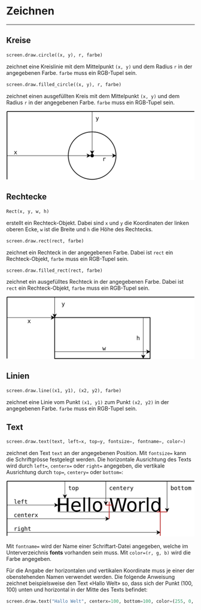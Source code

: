 # Zeichnen
---

## Kreise

~~~ python
screen.draw.circle((x, y), r, farbe)
~~~
zeichnet eine Kreislinie mit dem Mittelpunkt `(x, y)` und dem Radius `r` in der angegebenen Farbe. `farbe` muss ein RGB-Tupel sein.

~~~ python
screen.draw.filled_circle((x, y), r, farbe)
~~~
zeichnet einen ausgefüllten Kreis mit dem Mittelpunkt `(x, y)` und dem Radius `r` in der angegebenen Farbe. `farbe` muss ein RGB-Tupel sein.

![](images/draw-circle.svg)

## Rechtecke

~~~ python
Rect(x, y, w, h)
~~~
erstellt ein Rechteck-Objekt. Dabei sind `x` und `y` die Koordinaten der linken oberen Ecke, `w` ist die Breite und `h` die Höhe des Rechtecks.

~~~ python
screen.draw.rect(rect, farbe)
~~~
zeichnet ein Rechteck in der angegebenen Farbe. Dabei ist `rect` ein Rechteck-Objekt, `farbe` muss ein RGB-Tupel sein.

~~~ python
screen.draw.filled_rect(rect, farbe)
~~~
zeichnet ein ausgefülltes Rechteck in der angegebenen Farbe. Dabei ist `rect` ein Rechteck-Objekt, `farbe` muss ein RGB-Tupel sein.

![](images/draw-rect.svg)

## Linien

~~~ python
screen.draw.line((x1, y1), (x2, y2), farbe)
~~~
zeichnet eine Linie vom Punkt `(x1, y1)` zum Punkt `(x2, y2)` in der angegebenen Farbe. `farbe` muss ein RGB-Tupel sein.

## Text

~~~ python
screen.draw.text(text, left=x, top=y, fontsize=, fontname=, color=)
~~~
zeichnet den Text `text` an der angegebenen Position. Mit `fontsize=` kann die Schriftgrösse festgelegt werden. Die horizontale Ausrichtung des Texts wird durch `left=`, `centerx=` oder `right=` angegeben, die vertikale Ausrichtung durch `top=`, `centery=` oder `bottom=`:

![](images/draw-text.svg)

Mit `fontname=` wird der Name einer Schriftart-Datei angegeben, welche im Unterverzeichnis **fonts** vorhanden sein muss. Mit `color=(r, g, b)` wird die Farbe angegeben.

Für die Angabe der horizontalen und vertikalen Koordinate muss je einer der obenstehenden Namen verwendet werden. Die folgende Anweisung zeichnet beispielsweise den Text «Hallo Welt» so, dass sich der Punkt (100, 100) unten und horizontal in der Mitte des Texts befindet:

``` python
screen.draw.text("Hallo Welt", centerx=100, bottom=100, color=(255, 0, 0))
```
